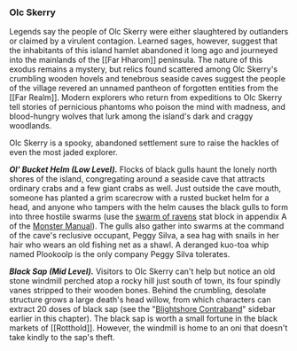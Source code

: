 ### Olc Skerry

Legends say the people of Olc Skerry were either slaughtered by outlanders or claimed by a virulent contagion. Learned sages, however, suggest that the inhabitants of this island hamlet abandoned it long ago and journeyed into the mainlands of the [[Far Hharom]] peninsula. The nature of this exodus remains a mystery, but relics found scattered among Olc Skerry's crumbling wooden hovels and tenebrous seaside caves suggest the people of the village revered an unnamed pantheon of forgotten entities from the [[Far Realm]]. Modern explorers who return from expeditions to Olc Skerry tell stories of pernicious phantoms who poison the mind with madness, and blood-hungry wolves that lurk among the island's dark and craggy woodlands.

Olc Skerry is a spooky, abandoned settlement sure to raise the hackles of even the most jaded explorer.

_**Ol' Bucket Helm (Low Level).**_ Flocks of black gulls haunt the lonely north shores of the island, congregating around a seaside cave that attracts ordinary crabs and a few giant crabs as well. Just outside the cave mouth, someone has planted a grim scarecrow with a rusted bucket helm for a head, and anyone who tampers with the helm causes the black gulls to form into three hostile swarms (use the [swarm of ravens](https://www.dndbeyond.com/monsters/swarm-of-ravens) stat block in appendix A of the [Monster Manual](https://www.dndbeyond.com/sources/mm "Monster Manual")). The gulls also gather into swarms at the command of the cave's reclusive occupant, Peggy Silva, a sea hag with snails in her hair who wears an old fishing net as a shawl. A deranged kuo-toa whip named Plookoolp is the only company Peggy Silva tolerates.

_**Black Sap (Mid Level).**_ Visitors to Olc Skerry can't help but notice an old stone windmill perched atop a rocky hill just south of town, its four spindly vanes stripped to their wooden bones. Behind the crumbling, desolate structure grows a large death's head willow, from which characters can extract 20 doses of black sap (see the "[Blightshore Contraband](https://www.dndbeyond.com/sources/egtw/[[wildemount]]-gazetteer-[[blightshore]]#BlightshoreContraband "[[Blightshore]] Contraband")" sidebar earlier in this chapter). The black sap is worth a small fortune in the black markets of [[Rotthold]]. However, the windmill is home to an oni that doesn't take kindly to the sap's theft.